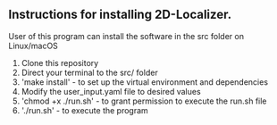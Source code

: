 Instructions for installing 2D-Localizer.  
----------------------------------------------- 

User of this program can install the software in the src folder on Linux/macOS

1. Clone this repository
1. Direct your terminal to the src/ folder
2. 'make install' - to set up the virtual environment and dependencies
3. Modify the user_input.yaml file to desired values
4. 'chmod +x ./run.sh' - to grant permission to execute the run.sh file
5. './run.sh' - to execute the program
